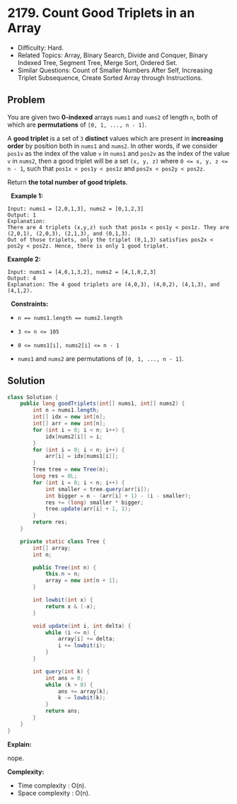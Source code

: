 # 2179. Count Good Triplets in an Array

- Difficulty: Hard.
- Related Topics: Array, Binary Search, Divide and Conquer, Binary Indexed Tree, Segment Tree, Merge Sort, Ordered Set.
- Similar Questions: Count of Smaller Numbers After Self, Increasing Triplet Subsequence, Create Sorted Array through Instructions.

## Problem

You are given two **0-indexed** arrays ```nums1``` and ```nums2``` of length ```n```, both of which are **permutations** of ```[0, 1, ..., n - 1]```.

A **good triplet** is a set of ```3``` **distinct** values which are present in **increasing order** by position both in ```nums1``` and ```nums2```. In other words, if we consider ```pos1v``` as the index of the value ```v``` in ```nums1``` and ```pos2v``` as the index of the value ```v``` in ```nums2```, then a good triplet will be a set ```(x, y, z)``` where ```0 <= x, y, z <= n - 1```, such that ```pos1x < pos1y < pos1z``` and ```pos2x < pos2y < pos2z```.

Return **the **total number** of good triplets**.

 
**Example 1:**

```
Input: nums1 = [2,0,1,3], nums2 = [0,1,2,3]
Output: 1
Explanation: 
There are 4 triplets (x,y,z) such that pos1x < pos1y < pos1z. They are (2,0,1), (2,0,3), (2,1,3), and (0,1,3). 
Out of those triplets, only the triplet (0,1,3) satisfies pos2x < pos2y < pos2z. Hence, there is only 1 good triplet.
```

**Example 2:**

```
Input: nums1 = [4,0,1,3,2], nums2 = [4,1,0,2,3]
Output: 4
Explanation: The 4 good triplets are (4,0,3), (4,0,2), (4,1,3), and (4,1,2).
```

 
**Constraints:**


	
- ```n == nums1.length == nums2.length```
	
- ```3 <= n <= 105```
	
- ```0 <= nums1[i], nums2[i] <= n - 1```
	
- ```nums1``` and ```nums2``` are permutations of ```[0, 1, ..., n - 1]```.



## Solution

```java
class Solution {
    public long goodTriplets(int[] nums1, int[] nums2) {
        int n = nums1.length;
        int[] idx = new int[n];
        int[] arr = new int[n];
        for (int i = 0; i < n; i++) {
            idx[nums2[i]] = i;
        }
        for (int i = 0; i < n; i++) {
            arr[i] = idx[nums1[i]];
        }
        Tree tree = new Tree(n);
        long res = 0L;
        for (int i = 0; i < n; i++) {
            int smaller = tree.query(arr[i]);
            int bigger = n - (arr[i] + 1) - (i - smaller);
            res += (long) smaller * bigger;
            tree.update(arr[i] + 1, 1);
        }
        return res;
    }

    private static class Tree {
        int[] array;
        int n;

        public Tree(int n) {
            this.n = n;
            array = new int[n + 1];
        }

        int lowbit(int x) {
            return x & (-x);
        }

        void update(int i, int delta) {
            while (i <= n) {
                array[i] += delta;
                i += lowbit(i);
            }
        }

        int query(int k) {
            int ans = 0;
            while (k > 0) {
                ans += array[k];
                k -= lowbit(k);
            }
            return ans;
        }
    }
}
```

**Explain:**

nope.

**Complexity:**

* Time complexity : O(n).
* Space complexity : O(n).
